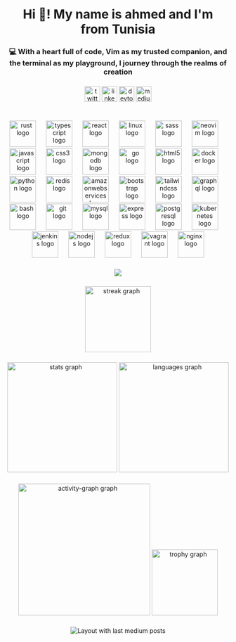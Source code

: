 <h1 align="center">Hi 👋! My name is ahmed and I'm from Tunisia</h1>

###

<h3 align="center">💻 With a heart full of code, Vim as my trusted companion, and the terminal as my playground, I journey through the realms of creation</h3>

###

<div align="center">
  <a href="https://twitter.com/barhoumi_ahmed_" target="blank" ><img src="https://img.shields.io/static/v1?message=Twitter&logo=twitter&label=&color=1DA1F2&logoColor=white&labelColor=&style=for-the-badge" height="35" alt="twitter logo"  /></a>
  <a href="https://www.linkedin.com/in/ahmed-barhoumi-a58369222/" target="blank" ><img src="https://img.shields.io/static/v1?message=LinkedIn&logo=linkedin&label=&color=0077B5&logoColor=white&labelColor=&style=for-the-badge" height="35" alt="linkedin logo"  /></a>
  <a href="https://dev.to/ahmed-barhoumi" target="blank" ><img src="https://img.shields.io/static/v1?message=dev.to&logo=dev.to&label=&color=0A0A0A&logoColor=white&labelColor=&style=for-the-badge" height="35" alt="devto logo"  /></a>
  <a href="https://medium.com/@banoni.bro" target="blank" ><img src="https://img.shields.io/static/v1?message=Medium&logo=medium&label=&color=12100E&logoColor=white&labelColor=&style=for-the-badge" height="35" alt="medium logo"  /></a>
</div>

###

<br clear="both">

<div align="center">
  <img src="https://skillicons.dev/icons?i=rust" height="60" alt="rust logo"  />
  <img width="15" />
  <img src="https://cdn.jsdelivr.net/gh/devicons/devicon/icons/typescript/typescript-original.svg" height="60" alt="typescript logo"  />
  <img width="15" />
  <img src="https://cdn.jsdelivr.net/gh/devicons/devicon/icons/react/react-original.svg" height="60" alt="react logo"  />
  <img width="15" />
  <img src="https://skillicons.dev/icons?i=linux" height="60" alt="linux logo"  />
  <img width="15" />
  <img src="https://cdn.jsdelivr.net/gh/devicons/devicon/icons/sass/sass-original.svg" height="60" alt="sass logo"  />
  <img width="15" />
  <img src="https://skillicons.dev/icons?i=neovim" height="60" alt="neovim logo"  />
  <img width="15" />
  <img src="https://cdn.jsdelivr.net/gh/devicons/devicon/icons/javascript/javascript-original.svg" height="60" alt="javascript logo"  />
  <img width="15" />
  <img src="https://cdn.jsdelivr.net/gh/devicons/devicon/icons/css3/css3-original.svg" height="60" alt="css3 logo"  />
  <img width="15" />
  <img src="https://cdn.simpleicons.org/mongodb/47A248" height="60" alt="mongodb logo"  />
  <img width="15" />
  <img src="https://cdn.simpleicons.org/go/00ADD8" height="60" alt="go logo"  />
  <img width="15" />
  <img src="https://cdn.jsdelivr.net/gh/devicons/devicon/icons/html5/html5-original.svg" height="60" alt="html5 logo"  />
  <img width="15" />
  <img src="https://cdn.simpleicons.org/docker/2496ED" height="60" alt="docker logo"  />
  <img width="15" />
  <img src="https://skillicons.dev/icons?i=py" height="60" alt="python logo"  />
  <img width="15" />
  <img src="https://cdn.simpleicons.org/redis/DC382D" height="60" alt="redis logo"  />
  <img width="15" />
  <img src="https://skillicons.dev/icons?i=aws" height="60" alt="amazonwebservices logo"  />
  <img width="15" />
  <img src="https://skillicons.dev/icons?i=bootstrap" height="60" alt="bootstrap logo"  />
  <img width="15" />
  <img src="https://cdn.simpleicons.org/tailwindcss/06B6D4" height="60" alt="tailwindcss logo"  />
  <img width="15" />
  <img src="https://cdn.simpleicons.org/graphql/E10098" height="60" alt="graphql logo"  />
  <img width="15" />
  <img src="https://cdn.simpleicons.org/gnubash/4EAA25" height="60" alt="bash logo"  />
  <img width="15" />
  <img src="https://cdn.simpleicons.org/git/F05032" height="60" alt="git logo"  />
  <img width="15" />
  <img src="https://cdn.simpleicons.org/mysql/4479A1" height="60" alt="mysql logo"  />
  <img width="15" />
  <img src="https://skillicons.dev/icons?i=express" height="60" alt="express logo"  />
  <img width="15" />
  <img src="https://cdn.simpleicons.org/postgresql/4169E1" height="60" alt="postgresql logo"  />
  <img width="15" />
  <img src="https://cdn.simpleicons.org/kubernetes/326CE5" height="60" alt="kubernetes logo"  />
  <img width="15" />
  <img src="https://skillicons.dev/icons?i=jenkins" height="60" alt="jenkins logo"  />
  <img width="15" />
  <img src="https://cdn.simpleicons.org/nodedotjs/339933" height="60" alt="nodejs logo"  />
  <img width="15" />
  <img src="https://cdn.simpleicons.org/redux/764ABC" height="60" alt="redux logo"  />
  <img width="15" />
  <img src="https://cdn.simpleicons.org/vagrant/1868F2" height="60" alt="vagrant logo"  />
  <img width="15" />
  <img src="https://cdn.simpleicons.org/nginx/009639" height="60" alt="nginx logo"  />
</div>

###

<div align="center">
  <img src="https://profile-counter.glitch.me/banoni-dev/count.svg?"  />
</div>

###

<div align="center">
  <img src="https://streak-stats.demolab.com?user=banoni-dev&locale=en&mode=daily&theme=blue-green&hide_border=false&border_radius=5&order=3" height="150" alt="streak graph"  />
</div>

###

<div align="center">
  <img src="https://github-readme-stats.vercel.app/api?username=banoni-dev&hide_title=false&hide_rank=false&show_icons=true&include_all_commits=true&count_private=true&disable_animations=false&theme=blue-green&locale=en&hide_border=false" height="250" alt="stats graph"  />
  <img src="https://github-readme-stats.vercel.app/api/top-langs?username=banoni-dev&locale=en&hide_title=false&layout=compact&card_width=320&langs_count=6&theme=blue-green&hide_border=false" height="250" alt="languages graph"  />
</div>

###

<div align="center">
  <img src="https://github-readme-activity-graph.vercel.app/graph?username=banoni-dev&radius=16&theme=github-dark&area=true&order=5" height="300" alt="activity-graph graph"  />
  <img src="https://github-profile-trophy.vercel.app?username=banoni-dev&theme=darkhub&column=-1&row=2&margin-w=5&margin-h=8&no-bg=false&no-frame=false&order=4" height="150" alt="trophy graph"  />
</div>


###

<div align="center">
  <img src="https://github-read-medium-git-main.pahlevikun.vercel.app/latest?limit=4&username=banoni.bro&theme=dark" alt="Layout with last medium posts"  />
</div>

###

